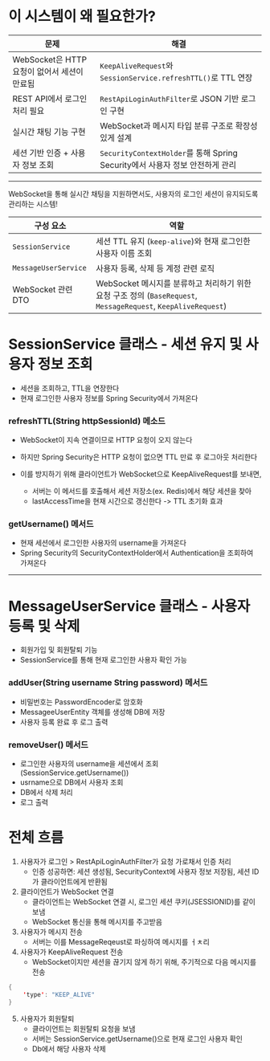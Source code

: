 # 이 시스템이 왜 필요한가? 
| 문제                              | 해결                                                           |
| ------------------------------- | ------------------------------------------------------------ |
| WebSocket은 HTTP 요청이 없어서 세션이 만료됨 | `KeepAliveRequest`와 `SessionService.refreshTTL()`로 TTL 연장    |
| REST API에서 로그인 처리 필요            | `RestApiLoginAuthFilter`로 JSON 기반 로그인 구현                     |
| 실시간 채팅 기능 구현                    | WebSocket과 메시지 타입 분류 구조로 확장성 있게 설계                           |
| 세션 기반 인증 + 사용자 정보 조회            | `SecurityContextHolder`를 통해 Spring Security에서 사용자 정보 안전하게 관리 |

---


WebSocket을 통해 실시간 채팅을 지원하면서도, 사용자의 로그인 세션이 유지되도록 관리하는 시스템!

| 구성 요소                | 역할                                                                                         |
| -------------------- | ------------------------------------------------------------------------------------------ |
| `SessionService`     | 세션 TTL 유지 (`keep-alive`)와 현재 로그인한 사용자 이름 조회                                                |
| `MessageUserService` | 사용자 등록, 삭제 등 계정 관련 로직                                                                      |
| WebSocket 관련 DTO     | WebSocket 메시지를 분류하고 처리하기 위한 요청 구조 정의 (`BaseRequest`, `MessageRequest`, `KeepAliveRequest`) |

# SessionService 클래스 - 세션 유지 및 사용자 정보 조회
- 세션을 조회하고, TTL을 연장한다
- 현재 로그인한 사용자 정보를 Spring Security에서 가져온다

### refreshTTL(String httpSessionId) 메소드

- WebSocket이 지속 연결이므로 HTTP 요청이 오지 않는다
- 하지만 Spring Security은 HTTP 요청이 없으면 TTL 만료 후 로그아웃 처리한다 
- 이를 방지하기 위해 클라이언트가 WebSocket으로 KeepAliveRequest를 보내면,

  - 서버는 이 메서드를 호출해서 세션 저장소(ex. Redis)에서 해당 세션을 찾아
  - lastAccessTime을 현재 시간으로 갱신한다 -> TTL 초기화 효과

### getUsername() 메서드

- 현재 세션에서 로그인한 사용자의 username을 가져온다
- Spring Security의 SecurityContextHolder에서 Authentication을 조회하여 가져온다

-----

# MessageUserService 클래스 - 사용자 등록 및 삭제

- 회원가입 및 회원탈퇴 기능
- SessionService를 통해 현재 로그인한 사용자 확인 가능

### addUser(String username String password) 메서드

- 비밀번호는 PasswordEncoder로 암호화
- MessageeUserEntity 객체를 생성해 DB에 저장
- 사용자 등록 완료 후 로그 출력

### removeUser() 메서드

- 로그인한 사용자의 username을 세션에서 조회(SessionService.getUsername())
- usrname으로 DB에서 사용자 조회
- DB에서 삭제 처리
- 로그 출력

# 전체 흐름
1. 사용자가 로그인 > RestApiLoginAuthFilter가 요청 가로채서 인증 처리
   - 인증 성공하면: 세션 생성됨, SecurityContext에 사용자 정보 저장됨, 세션 ID가 클라이언트에게 반환됨
2. 클라이언트가 WebSocket 연결
   - 클라이언트는 WebSocket 연결 시, 로그인 세션 쿠키(JSESSIONID)를 같이 보냄
   - WebSocket 통신을 통해 메시지를 주고받음
3. 사용자가 메시지 전송
   - 서버는 이를 MessageReqeust로 파싱하여 메시지를 ㅓㅊ리
4. 사용자가 KeepAliveRequest 전송
   - WebSocket이지만 세션을 끊기지 않게 하기 위해, 주기적으로 다음 메시지를 전송
```java
{
    'type': "KEEP_ALIVE"
}
```
5. 사용자가 회원탈퇴
   - 클라이언트는 회원탈퇴 요청을 보냄
   - 서버는 SessionService.getUsername()으로 현재 로그인 사용자 확인
   - Db에서 해당 사용자 삭제



